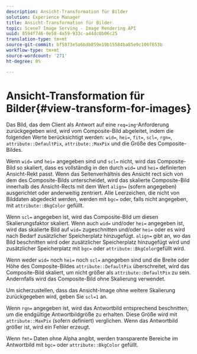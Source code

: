 ```yaml
---
description: Ansicht-Transformation für Bilder
solution: Experience Manager
title: Ansicht-Transformation für Bilder
topic: Scene7 Image Serving - Image Rendering API
uuid: 8594f746-0e58-4a59-933c-a44dc0b06c25
translation-type: tm+mt
source-git-commit: bf5873e5a6bdb859e19b15584ba85e9c106f853b
workflow-type: tm+mt
source-wordcount: '271'
ht-degree: 0%

---
```



# Ansicht-Transformation für Bilder{#view-transform-for-images}

Das Bild, das dem Client als Antwort auf eine `req=img`-Anforderung zurückgegeben wird, wird vom Composite-Bild abgeleitet, indem die folgenden Werte berücksichtigt werden: `wid=`, `hei=`, `fit=`, `scl=`, `rgn=`, `attribute::DefaultPix`, `attribute::MaxPix` und die Größe des Composite-Bildes.

Wenn `wid=` und `hei=` angegeben sind und `scl=` nicht, wird das Composite-Bild so skaliert, dass es vollständig in den durch `wid=` und `hei=` definierten Ansicht-Rekt passt. Wenn das Seitenverhältnis des Ansicht rect sich von dem des Composite-Bilds unterscheidet, wird das skalierte Composite-Bild innerhalb des Ansicht-Rects mit dem Wert `align=` (sofern angegeben) ausgerichtet oder anderweitig zentriert. Alle Leerzeichen, die nicht von Bilddaten abgedeckt werden, werden mit `bgc=` oder, falls nicht angegeben, mit `attribute::BkgColor` gefüllt.

Wenn `scl=` angegeben ist, wird das Composite-Bild um diesen Skalierungsfaktor skaliert. Wenn auch `wid=` und/oder `hei=` angegeben ist, wird das skalierte Bild auf `wid=` zugeschnitten und/oder `hei=` oder es wird nach Bedarf zusätzlicher Speicherplatz hinzugefügt. `align=` gibt an, wo das Bild beschnitten wird oder zusätzlicher Speicherplatz hinzugefügt wird und zusätzlicher Speicherplatz mit  `bgc=` oder  `attribute::BkgColor`gefüllt wird.

Wenn weder `wid=` noch `hei=` noch `scl=` angegeben sind und die Breite oder Höhe des Composite-Bildes `attribute::DefaultPix` überschreitet, wird das Composite-Bild skaliert, um nicht größer als `attribute::DefaultPix` zu sein. Andernfalls wird das Composite-Bild ohne Skalierung verwendet.

Um sicherzustellen, dass das Ansicht-Image ohne weitere Skalierung zurückgegeben wird, geben Sie `scl=1` an.

Wenn `rgn=` angegeben ist, wird das Antwortbild entsprechend beschnitten, um die endgültige Antwortbildgröße zu erhalten. Diese Größe wird mit `attribute::MaxPix` (sofern definiert) verglichen. Wenn das Antwortbild größer ist, wird ein Fehler erzeugt.

Wenn `fmt=` Daten ohne Alpha angibt, werden transparente Bereiche im Antwortbild mit `bgc=` oder `attribute::BkgColor` gefüllt.
